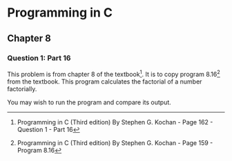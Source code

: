 # Programming in C
## Chapter 8
### Question 1: Part 16

This problem is from chapter 8 of the textbook[^1]. It is to copy program 8.16[^2] from the textbook. This program calculates the factorial of a number factorially.

You may wish to run the program and compare its output.


[^1]: Programming in C (Third edition) By Stephen G. Kochan - Page 162 - Question 1 - Part 16
[^2]: Programming in C (Third edition) By Stephen G. Kochan - Page 159 - Program 8.16